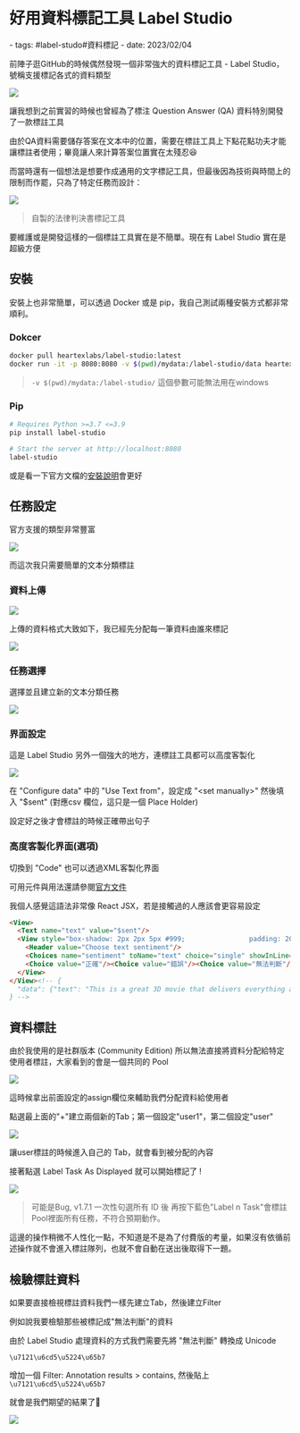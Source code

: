 # 好用資料標記工具 Label Studio

<document-info>
- tags: #label-studo#資料標記
- date: 2023/02/04
</document-info>

前陣子逛GitHub的時候偶然發現一個非常強大的資料標記工具 - Label Studio，號稱支援標記各式的資料類型

![](./annotation_examples.gif)

讓我想到之前實習的時候也曾經為了標注 Question Answer (QA) 資料特別開發了一款標註工具

由於QA資料需要儲存答案在文本中的位置，需要在標註工具上下點花點功夫才能讓標註者使用；畢竟讓人來計算答案位置實在太殘忍😆

而當時還有一個想法是想要作成通用的文字標記工具，但最後因為技術與時間上的限制而作罷，只為了特定任務而設計：

![](https://raw.githubusercontent.com/p208p2002/itri-law-tagger/master/demo.gif)
> 自製的法律判決書標記工具

要維護或是開發這樣的一個標註工具實在是不簡單。現在有 Label Studio 實在是超級方便

## 安裝
安裝上也非常簡單，可以透過 Docker 或是 pip，我自己測試兩種安裝方式都非常順利。
### Dokcer
```bash
docker pull heartexlabs/label-studio:latest
docker run -it -p 8080:8080 -v $(pwd)/mydata:/label-studio/data heartexlabs/label-studio:latest
```
> `-v $(pwd)/mydata:/label-studio/` 這個參數可能無法用在windows
### Pip
```bash
# Requires Python >=3.7 <=3.9
pip install label-studio

# Start the server at http://localhost:8080
label-studio
```
或是看一下官方文檔的[安裝說明](https://github.com/heartexlabs/label-studio/#try-out-label-studio)會更好

## 任務設定
官方支援的類型非常豐富

![](./templates-categories.jpg)

而這次我只需要簡單的文本分類標註

### 資料上傳
![](./upload.png)

上傳的資料格式大致如下，我已經先分配每一筆資料由誰來標記

![](./file_csv.png)

### 任務選擇
選擇並且建立新的文本分類任務

![](./new_task.png)


### 界面設定
這是 Label Studio 另外一個強大的地方，連標註工具都可以高度客製化

![](./create_ui.png)

在 "Configure data" 中的 "Use Text from"，設定成 "\<set manually\>" 然後填入 "$sent" (對應csv 欄位，這只是一個 Place Holder) 

設定好之後才會標註的時候正確帶出句子

### 高度客製化界面(選項)
切換到 "Code" 也可以透過XML客製化界面

可用元件與用法還請參閱[官方文件](https://labelstud.io/guide/setup.html)

我個人感覺這語法非常像 React JSX，若是接觸過的人應該會更容易設定
```html
<View>
  <Text name="text" value="$sent"/>
  <View style="box-shadow: 2px 2px 5px #999;                padding: 20px; margin-top: 2em;                border-radius: 5px;">
    <Header value="Choose text sentiment"/>
    <Choices name="sentiment" toName="text" choice="single" showInLine="true">
    <Choice value="正確"/><Choice value="錯誤"/><Choice value="無法判斷"/></Choices>
  </View>
</View><!-- {
  "data": {"text": "This is a great 3D movie that delivers everything almost right in your face."}
} -->
```

## 資料標註
由於我使用的是社群版本 (Community Edition) 所以無法直接將資料分配給特定使用者標註，大家看到的會是一個共同的 Pool

![](./use.png)

這時候拿出前面設定的assign欄位來輔助我們分配資料給使用者

點選最上面的"+"建立兩個新的Tab；第一個設定"user1"，第二個設定"user"

![](./filter_user.png)

讓user標註的時候進入自己的 Tab，就會看到被分配的內容

接著點選 Label Task As Displayed 就可以開始標記了 !

![](./start_label.png)

> 可能是Bug, v1.7.1 一次性句選所有 ID 後 再按下藍色"Label n Task"會標註Pool裡面所有任務，不符合預期動作。

這邊的操作稍微不人性化一點，不知道是不是為了付費版的考量，如果沒有依循前述操作就不會進入標註隊列，也就不會自動在送出後取得下一題。

## 檢驗標註資料
如果要直接檢視標註資料我們一樣先建立Tab，然後建立Filter

例如說我要檢驗那些被標記成"無法判斷"的資料

由於 Label Studio 處理資料的方式我們需要先將 "無法判斷" 轉換成 Unicode
```
\u7121\u6cd5\u5224\u65b7
```

增加一個 Filter: Annotation results > contains, 然後貼上`\u7121\u6cd5\u5224\u65b7`

就會是我們期望的結果了🤗

![](./ann_review.png)
